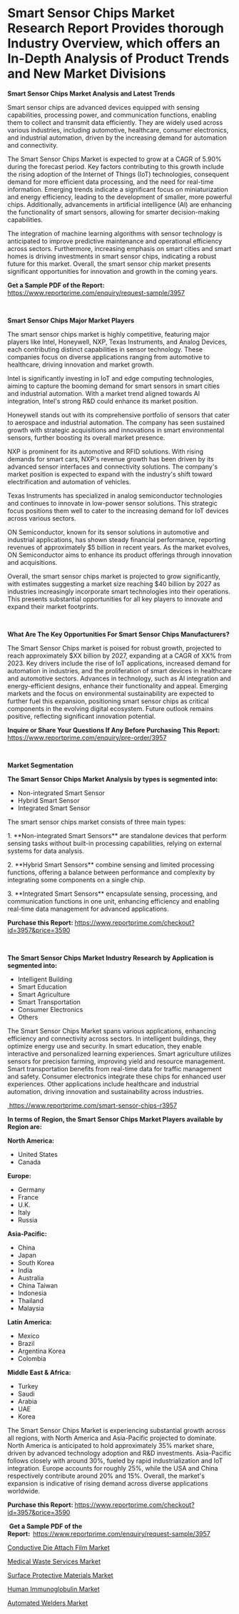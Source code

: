 <p><h1>Smart Sensor Chips Market Research Report Provides thorough Industry Overview, which offers an In-Depth Analysis of Product Trends and New Market Divisions</h1></p><p><strong>Smart Sensor Chips Market Analysis and Latest Trends</strong></p>
<p><p>Smart sensor chips are advanced devices equipped with sensing capabilities, processing power, and communication functions, enabling them to collect and transmit data efficiently. They are widely used across various industries, including automotive, healthcare, consumer electronics, and industrial automation, driven by the increasing demand for automation and connectivity.</p><p>The Smart Sensor Chips Market is expected to grow at a CAGR of 5.90% during the forecast period. Key factors contributing to this growth include the rising adoption of the Internet of Things (IoT) technologies, consequent demand for more efficient data processing, and the need for real-time information. Emerging trends indicate a significant focus on miniaturization and energy efficiency, leading to the development of smaller, more powerful chips. Additionally, advancements in artificial intelligence (AI) are enhancing the functionality of smart sensors, allowing for smarter decision-making capabilities.</p><p>The integration of machine learning algorithms with sensor technology is anticipated to improve predictive maintenance and operational efficiency across sectors. Furthermore, increasing emphasis on smart cities and smart homes is driving investments in smart sensor chips, indicating a robust future for this market. Overall, the smart sensor chip market presents significant opportunities for innovation and growth in the coming years.</p></p>
<p><strong>Get a Sample PDF of the Report:&nbsp;</strong> <a href="https://www.reportprime.com/enquiry/request-sample/3957">https://www.reportprime.com/enquiry/request-sample/3957</a></p>
<p>&nbsp;</p>
<p><strong>Smart Sensor Chips Major Market Players</strong></p>
<p><p>The smart sensor chips market is highly competitive, featuring major players like Intel, Honeywell, NXP, Texas Instruments, and Analog Devices, each contributing distinct capabilities in sensor technology. These companies focus on diverse applications ranging from automotive to healthcare, driving innovation and market growth.</p><p>Intel is significantly investing in IoT and edge computing technologies, aiming to capture the booming demand for smart sensors in smart cities and industrial automation. With a market trend aligned towards AI integration, Intel's strong R&D could enhance its market position.</p><p>Honeywell stands out with its comprehensive portfolio of sensors that cater to aerospace and industrial automation. The company has seen sustained growth with strategic acquisitions and innovations in smart environmental sensors, further boosting its overall market presence.</p><p>NXP is prominent for its automotive and RFID solutions. With rising demands for smart cars, NXP's revenue growth has been driven by its advanced sensor interfaces and connectivity solutions. The company's market position is expected to expand with the industry's shift toward electrification and automation of vehicles.</p><p>Texas Instruments has specialized in analog semiconductor technologies and continues to innovate in low-power sensor solutions. This strategic focus positions them well to cater to the increasing demand for IoT devices across various sectors.</p><p>ON Semiconductor, known for its sensor solutions in automotive and industrial applications, has shown steady financial performance, reporting revenues of approximately $5 billion in recent years. As the market evolves, ON Semiconductor aims to enhance its product offerings through innovation and acquisitions.</p><p>Overall, the smart sensor chips market is projected to grow significantly, with estimates suggesting a market size reaching $40 billion by 2027 as industries increasingly incorporate smart technologies into their operations. This presents substantial opportunities for all key players to innovate and expand their market footprints.</p></p>
<p>&nbsp;</p>
<p><strong>What Are The Key Opportunities For Smart Sensor Chips Manufacturers?</strong></p>
<p><p>The Smart Sensor Chips market is poised for robust growth, projected to reach approximately $XX billion by 2027, expanding at a CAGR of XX% from 2023. Key drivers include the rise of IoT applications, increased demand for automation in industries, and the proliferation of smart devices in healthcare and automotive sectors. Advances in technology, such as AI integration and energy-efficient designs, enhance their functionality and appeal. Emerging markets and the focus on environmental sustainability are expected to further fuel this expansion, positioning smart sensor chips as critical components in the evolving digital ecosystem. Future outlook remains positive, reflecting significant innovation potential.</p></p>
<p><strong>Inquire or Share Your Questions If Any Before Purchasing This Report:</strong> <a href="https://www.reportprime.com/enquiry/pre-order/3957">https://www.reportprime.com/enquiry/pre-order/3957</a></p>
<p>&nbsp;</p>
<p><strong>Market Segmentation</strong></p>
<p><strong>The Smart Sensor Chips Market Analysis by types is segmented into:</strong></p>
<p><ul><li>Non-integrated Smart Sensor</li><li>Hybrid Smart Sensor</li><li>Integrated Smart Sensor</li></ul></p>
<p><p>The smart sensor chips market consists of three main types: </p><p>1. **Non-integrated Smart Sensors** are standalone devices that perform sensing tasks without built-in processing capabilities, relying on external systems for data analysis. </p><p>2. **Hybrid Smart Sensors** combine sensing and limited processing functions, offering a balance between performance and complexity by integrating some components on a single chip. </p><p>3. **Integrated Smart Sensors** encapsulate sensing, processing, and communication functions in one unit, enhancing efficiency and enabling real-time data management for advanced applications.</p></p>
<p><strong>Purchase this Report:&nbsp;</strong><a href="https://www.reportprime.com/checkout?id=3957&price=3590">https://www.reportprime.com/checkout?id=3957&price=3590</a></p>
<p>&nbsp;</p>
<p><strong>The Smart Sensor Chips Market Industry Research by Application is segmented into:</strong></p>
<p><ul><li>Intelligent Building</li><li>Smart Education</li><li>Smart Agriculture</li><li>Smart Transportation</li><li>Consumer Electronics</li><li>Others</li></ul></p>
<p><p>The Smart Sensor Chips Market spans various applications, enhancing efficiency and connectivity across sectors. In intelligent buildings, they optimize energy use and security. In smart education, they enable interactive and personalized learning experiences. Smart agriculture utilizes sensors for precision farming, improving yield and resource management. Smart transportation benefits from real-time data for traffic management and safety. Consumer electronics integrate these chips for enhanced user experiences. Other applications include healthcare and industrial automation, driving innovation and sustainability across industries.</p></p>
<p><a href="https://www.reportprime.com/smart-sensor-chips-r3957">&nbsp;https://www.reportprime.com/smart-sensor-chips-r3957</a></p>
<p><strong>In terms of Region, the Smart Sensor Chips Market Players available by Region are:</strong></p>
<p>
    <p> <strong> North America: </strong>
        <ul>
            <li>United States</li>
            <li>Canada</li>
        </ul>
        </p> 
    <p> <strong> Europe: </strong>
        <ul>
            <li>Germany</li>
            <li>France</li>
            <li>U.K.</li>
            <li>Italy</li>
            <li>Russia</li>
        </ul>
        </p> 
    <p> <strong> Asia-Pacific: </strong>
        <ul>
            <li>China</li>
            <li>Japan</li>
            <li>South Korea</li>
            <li>India</li>
            <li>Australia</li>
            <li>China Taiwan</li>
            <li>Indonesia</li>
            <li>Thailand</li>
            <li>Malaysia</li>
        </ul>
        </p> 
    <p> <strong> Latin America: </strong>
        <ul>
            <li>Mexico</li>
            <li>Brazil</li>
            <li>Argentina Korea</li>
            <li>Colombia</li>
        </ul>
        </p> 
    <p> <strong> Middle East & Africa: </strong>
        <ul>
            <li>Turkey</li>
            <li>Saudi</li>
            <li>Arabia</li>
            <li>UAE</li>
            <li>Korea</li>
        </ul>
    </p>
    </p>
<p><p>The Smart Sensor Chips Market is experiencing substantial growth across all regions, with North America and Asia-Pacific projected to dominate. North America is anticipated to hold approximately 35% market share, driven by advanced technology adoption and R&D investments. Asia-Pacific follows closely with around 30%, fueled by rapid industrialization and IoT integration. Europe accounts for roughly 25%, while the USA and China respectively contribute around 20% and 15%. Overall, the market's expansion is indicative of rising demand across diverse applications worldwide.</p></p>
<p><strong>Purchase this Report: </strong><a href="https://www.reportprime.com/checkout?id=3957&price=3590">https://www.reportprime.com/checkout?id=3957&price=3590</a></p>
<p>&nbsp;<strong>Get a Sample PDF of the Report:&nbsp;&nbsp;</strong><a href="https://www.reportprime.com/enquiry/request-sample/3957">https://www.reportprime.com/enquiry/request-sample/3957</a></p>
<p><strong></strong></p>
<p><p><a href="https://issuu.com/reportprime-2/docs/conductive-die-attach-film-market-s_515db9e622175b">Conductive Die Attach Film Market</a></p><p><a href="https://medium.com/@ransomohns/the-medical-waste-services-market-has-witnessed-significant-growth-in-recent-years-and-this-8f76c3d1737b?postPublishedType=initial">Medical Waste Services Market</a></p><p><a href="https://issuu.com/reportprime-2/docs/surface-protective-materials-market_2f73b34e9bbf80">Surface Protective Materials Market</a></p><p><a href="https://medium.com/@ransomohns/human-immunoglobulin-market-size-share-trends-analysis-report-by-product-intramuscular-d201d7acad56">Human Immunoglobulin Market</a></p><p><a href="https://www.linkedin.com/pulse/evaluating-global-automated-welders-market-trends-growth-ab2gf?trackingId=c3%2FGue46Sr2ON8uIkgresg%3D%3D">Automated Welders Market</a></p></p>